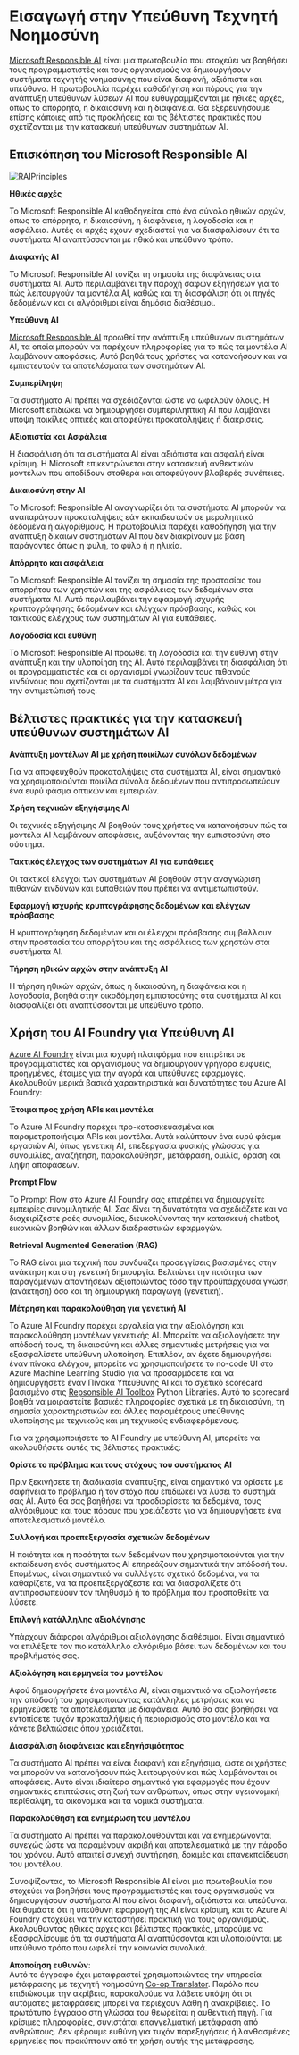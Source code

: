 <!--
CO_OP_TRANSLATOR_METADATA:
{
  "original_hash": "805b96b20152936d8f4c587d90d6e06e",
  "translation_date": "2025-05-09T15:33:43+00:00",
  "source_file": "md/01.Introduction/05/ResponsibleAI.md",
  "language_code": "el"
}
-->
# **Εισαγωγή στην Υπεύθυνη Τεχνητή Νοημοσύνη**

[Microsoft Responsible AI](https://www.microsoft.com/ai/responsible-ai?WT.mc_id=aiml-138114-kinfeylo) είναι μια πρωτοβουλία που στοχεύει να βοηθήσει τους προγραμματιστές και τους οργανισμούς να δημιουργήσουν συστήματα τεχνητής νοημοσύνης που είναι διαφανή, αξιόπιστα και υπεύθυνα. Η πρωτοβουλία παρέχει καθοδήγηση και πόρους για την ανάπτυξη υπεύθυνων λύσεων AI που ευθυγραμμίζονται με ηθικές αρχές, όπως το απόρρητο, η δικαιοσύνη και η διαφάνεια. Θα εξερευνήσουμε επίσης κάποιες από τις προκλήσεις και τις βέλτιστες πρακτικές που σχετίζονται με την κατασκευή υπεύθυνων συστημάτων AI.

## Επισκόπηση του Microsoft Responsible AI

![RAIPrinciples](../../../../../translated_images/RAIPrinciples.e40f2a169a854832e885ce2659f3a913cfb393fa59b595ed57cfae9119694eb7.el.png)

**Ηθικές αρχές**

Το Microsoft Responsible AI καθοδηγείται από ένα σύνολο ηθικών αρχών, όπως το απόρρητο, η δικαιοσύνη, η διαφάνεια, η λογοδοσία και η ασφάλεια. Αυτές οι αρχές έχουν σχεδιαστεί για να διασφαλίσουν ότι τα συστήματα AI αναπτύσσονται με ηθικό και υπεύθυνο τρόπο.

**Διαφανής AI**

Το Microsoft Responsible AI τονίζει τη σημασία της διαφάνειας στα συστήματα AI. Αυτό περιλαμβάνει την παροχή σαφών εξηγήσεων για το πώς λειτουργούν τα μοντέλα AI, καθώς και τη διασφάλιση ότι οι πηγές δεδομένων και οι αλγόριθμοι είναι δημόσια διαθέσιμοι.

**Υπεύθυνη AI**

[Microsoft Responsible AI](https://www.microsoft.com/ai/responsible-ai?WT.mc_id=aiml-138114-kinfeylo) προωθεί την ανάπτυξη υπεύθυνων συστημάτων AI, τα οποία μπορούν να παρέχουν πληροφορίες για το πώς τα μοντέλα AI λαμβάνουν αποφάσεις. Αυτό βοηθά τους χρήστες να κατανοήσουν και να εμπιστευτούν τα αποτελέσματα των συστημάτων AI.

**Συμπερίληψη**

Τα συστήματα AI πρέπει να σχεδιάζονται ώστε να ωφελούν όλους. Η Microsoft επιδιώκει να δημιουργήσει συμπεριληπτική AI που λαμβάνει υπόψη ποικίλες οπτικές και αποφεύγει προκαταλήψεις ή διακρίσεις.

**Αξιοπιστία και Ασφάλεια**

Η διασφάλιση ότι τα συστήματα AI είναι αξιόπιστα και ασφαλή είναι κρίσιμη. Η Microsoft επικεντρώνεται στην κατασκευή ανθεκτικών μοντέλων που αποδίδουν σταθερά και αποφεύγουν βλαβερές συνέπειες.

**Δικαιοσύνη στην AI**

Το Microsoft Responsible AI αναγνωρίζει ότι τα συστήματα AI μπορούν να αναπαράγουν προκαταλήψεις εάν εκπαιδευτούν σε μεροληπτικά δεδομένα ή αλγορίθμους. Η πρωτοβουλία παρέχει καθοδήγηση για την ανάπτυξη δίκαιων συστημάτων AI που δεν διακρίνουν με βάση παράγοντες όπως η φυλή, το φύλο ή η ηλικία.

**Απόρρητο και ασφάλεια**

Το Microsoft Responsible AI τονίζει τη σημασία της προστασίας του απορρήτου των χρηστών και της ασφάλειας των δεδομένων στα συστήματα AI. Αυτό περιλαμβάνει την εφαρμογή ισχυρής κρυπτογράφησης δεδομένων και ελέγχων πρόσβασης, καθώς και τακτικούς ελέγχους των συστημάτων AI για ευπάθειες.

**Λογοδοσία και ευθύνη**

Το Microsoft Responsible AI προωθεί τη λογοδοσία και την ευθύνη στην ανάπτυξη και την υλοποίηση της AI. Αυτό περιλαμβάνει τη διασφάλιση ότι οι προγραμματιστές και οι οργανισμοί γνωρίζουν τους πιθανούς κινδύνους που σχετίζονται με τα συστήματα AI και λαμβάνουν μέτρα για την αντιμετώπισή τους.

## Βέλτιστες πρακτικές για την κατασκευή υπεύθυνων συστημάτων AI

**Ανάπτυξη μοντέλων AI με χρήση ποικίλων συνόλων δεδομένων**

Για να αποφευχθούν προκαταλήψεις στα συστήματα AI, είναι σημαντικό να χρησιμοποιούνται ποικίλα σύνολα δεδομένων που αντιπροσωπεύουν ένα ευρύ φάσμα οπτικών και εμπειριών.

**Χρήση τεχνικών εξηγήσιμης AI**

Οι τεχνικές εξηγήσιμης AI βοηθούν τους χρήστες να κατανοήσουν πώς τα μοντέλα AI λαμβάνουν αποφάσεις, αυξάνοντας την εμπιστοσύνη στο σύστημα.

**Τακτικός έλεγχος των συστημάτων AI για ευπάθειες**

Οι τακτικοί έλεγχοι των συστημάτων AI βοηθούν στην αναγνώριση πιθανών κινδύνων και ευπαθειών που πρέπει να αντιμετωπιστούν.

**Εφαρμογή ισχυρής κρυπτογράφησης δεδομένων και ελέγχων πρόσβασης**

Η κρυπτογράφηση δεδομένων και οι έλεγχοι πρόσβασης συμβάλλουν στην προστασία του απορρήτου και της ασφάλειας των χρηστών στα συστήματα AI.

**Τήρηση ηθικών αρχών στην ανάπτυξη AI**

Η τήρηση ηθικών αρχών, όπως η δικαιοσύνη, η διαφάνεια και η λογοδοσία, βοηθά στην οικοδόμηση εμπιστοσύνης στα συστήματα AI και διασφαλίζει ότι αναπτύσσονται με υπεύθυνο τρόπο.

## Χρήση του AI Foundry για Υπεύθυνη AI

[Azure AI Foundry](https://ai.azure.com?WT.mc_id=aiml-138114-kinfeylo) είναι μια ισχυρή πλατφόρμα που επιτρέπει σε προγραμματιστές και οργανισμούς να δημιουργούν γρήγορα ευφυείς, προηγμένες, έτοιμες για την αγορά και υπεύθυνες εφαρμογές. Ακολουθούν μερικά βασικά χαρακτηριστικά και δυνατότητες του Azure AI Foundry:

**Έτοιμα προς χρήση APIs και μοντέλα**

Το Azure AI Foundry παρέχει προ-κατασκευασμένα και παραμετροποιήσιμα APIs και μοντέλα. Αυτά καλύπτουν ένα ευρύ φάσμα εργασιών AI, όπως γενετική AI, επεξεργασία φυσικής γλώσσας για συνομιλίες, αναζήτηση, παρακολούθηση, μετάφραση, ομιλία, όραση και λήψη αποφάσεων.

**Prompt Flow**

Το Prompt Flow στο Azure AI Foundry σας επιτρέπει να δημιουργείτε εμπειρίες συνομιλητικής AI. Σας δίνει τη δυνατότητα να σχεδιάζετε και να διαχειρίζεστε ροές συνομιλίας, διευκολύνοντας την κατασκευή chatbot, εικονικών βοηθών και άλλων διαδραστικών εφαρμογών.

**Retrieval Augmented Generation (RAG)**

Το RAG είναι μια τεχνική που συνδυάζει προσεγγίσεις βασισμένες στην ανάκτηση και στη γενετική δημιουργία. Βελτιώνει την ποιότητα των παραγόμενων απαντήσεων αξιοποιώντας τόσο την προϋπάρχουσα γνώση (ανάκτηση) όσο και τη δημιουργική παραγωγή (γενετική).

**Μέτρηση και παρακολούθηση για γενετική AI**

Το Azure AI Foundry παρέχει εργαλεία για την αξιολόγηση και παρακολούθηση μοντέλων γενετικής AI. Μπορείτε να αξιολογήσετε την απόδοσή τους, τη δικαιοσύνη και άλλες σημαντικές μετρήσεις για να εξασφαλίσετε υπεύθυνη υλοποίηση. Επιπλέον, αν έχετε δημιουργήσει έναν πίνακα ελέγχου, μπορείτε να χρησιμοποιήσετε το no-code UI στο Azure Machine Learning Studio για να προσαρμόσετε και να δημιουργήσετε έναν Πίνακα Υπεύθυνης AI και το σχετικό scorecard βασισμένο στις [Repsonsible AI Toolbox](https://responsibleaitoolbox.ai/?WT.mc_id=aiml-138114-kinfeylo) Python Libraries. Αυτό το scorecard βοηθά να μοιραστείτε βασικές πληροφορίες σχετικά με τη δικαιοσύνη, τη σημασία χαρακτηριστικών και άλλες παραμέτρους υπεύθυνης υλοποίησης με τεχνικούς και μη τεχνικούς ενδιαφερόμενους.

Για να χρησιμοποιήσετε το AI Foundry με υπεύθυνη AI, μπορείτε να ακολουθήσετε αυτές τις βέλτιστες πρακτικές:

**Ορίστε το πρόβλημα και τους στόχους του συστήματος AI**

Πριν ξεκινήσετε τη διαδικασία ανάπτυξης, είναι σημαντικό να ορίσετε με σαφήνεια το πρόβλημα ή τον στόχο που επιδιώκει να λύσει το σύστημά σας AI. Αυτό θα σας βοηθήσει να προσδιορίσετε τα δεδομένα, τους αλγόριθμους και τους πόρους που χρειάζεστε για να δημιουργήσετε ένα αποτελεσματικό μοντέλο.

**Συλλογή και προεπεξεργασία σχετικών δεδομένων**

Η ποιότητα και η ποσότητα των δεδομένων που χρησιμοποιούνται για την εκπαίδευση ενός συστήματος AI επηρεάζουν σημαντικά την απόδοσή του. Επομένως, είναι σημαντικό να συλλέγετε σχετικά δεδομένα, να τα καθαρίζετε, να τα προεπεξεργάζεστε και να διασφαλίζετε ότι αντιπροσωπεύουν τον πληθυσμό ή το πρόβλημα που προσπαθείτε να λύσετε.

**Επιλογή κατάλληλης αξιολόγησης**

Υπάρχουν διάφοροι αλγόριθμοι αξιολόγησης διαθέσιμοι. Είναι σημαντικό να επιλέξετε τον πιο κατάλληλο αλγόριθμο βάσει των δεδομένων και του προβλήματός σας.

**Αξιολόγηση και ερμηνεία του μοντέλου**

Αφού δημιουργήσετε ένα μοντέλο AI, είναι σημαντικό να αξιολογήσετε την απόδοσή του χρησιμοποιώντας κατάλληλες μετρήσεις και να ερμηνεύσετε τα αποτελέσματα με διαφάνεια. Αυτό θα σας βοηθήσει να εντοπίσετε τυχόν προκαταλήψεις ή περιορισμούς στο μοντέλο και να κάνετε βελτιώσεις όπου χρειάζεται.

**Διασφάλιση διαφάνειας και εξηγήσιμότητας**

Τα συστήματα AI πρέπει να είναι διαφανή και εξηγήσιμα, ώστε οι χρήστες να μπορούν να κατανοήσουν πώς λειτουργούν και πώς λαμβάνονται οι αποφάσεις. Αυτό είναι ιδιαίτερα σημαντικό για εφαρμογές που έχουν σημαντικές επιπτώσεις στη ζωή των ανθρώπων, όπως στην υγειονομική περίθαλψη, τα οικονομικά και τα νομικά συστήματα.

**Παρακολούθηση και ενημέρωση του μοντέλου**

Τα συστήματα AI πρέπει να παρακολουθούνται και να ενημερώνονται συνεχώς ώστε να παραμένουν ακριβή και αποτελεσματικά με την πάροδο του χρόνου. Αυτό απαιτεί συνεχή συντήρηση, δοκιμές και επανεκπαίδευση του μοντέλου.

Συνοψίζοντας, το Microsoft Responsible AI είναι μια πρωτοβουλία που στοχεύει να βοηθήσει τους προγραμματιστές και τους οργανισμούς να δημιουργήσουν συστήματα AI που είναι διαφανή, αξιόπιστα και υπεύθυνα. Να θυμάστε ότι η υπεύθυνη εφαρμογή της AI είναι κρίσιμη, και το Azure AI Foundry στοχεύει να την καταστήσει πρακτική για τους οργανισμούς. Ακολουθώντας ηθικές αρχές και βέλτιστες πρακτικές, μπορούμε να εξασφαλίσουμε ότι τα συστήματα AI αναπτύσσονται και υλοποιούνται με υπεύθυνο τρόπο που ωφελεί την κοινωνία συνολικά.

**Αποποίηση ευθυνών**:  
Αυτό το έγγραφο έχει μεταφραστεί χρησιμοποιώντας την υπηρεσία μετάφρασης με τεχνητή νοημοσύνη [Co-op Translator](https://github.com/Azure/co-op-translator). Παρόλο που επιδιώκουμε την ακρίβεια, παρακαλούμε να λάβετε υπόψη ότι οι αυτόματες μεταφράσεις μπορεί να περιέχουν λάθη ή ανακρίβειες. Το πρωτότυπο έγγραφο στη γλώσσα του θεωρείται η αυθεντική πηγή. Για κρίσιμες πληροφορίες, συνιστάται επαγγελματική μετάφραση από ανθρώπους. Δεν φέρουμε ευθύνη για τυχόν παρεξηγήσεις ή λανθασμένες ερμηνείες που προκύπτουν από τη χρήση αυτής της μετάφρασης.